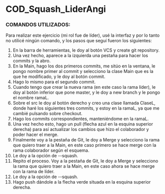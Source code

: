 # COD_Squash_LiderAngi

### COMANDOS UTILIZADOS:

Para realizar este ejercicio (mi rol fue de líder), usé la interfaz y por lo tanto no utilicé ningún comando, y los pasos que seguí fueron los siguientes:

1. En la barra de herramientas, le doy al botón VCS y create git repository.
2. Una vez hecho, aparece a la izquierda una pestaña para hacer los commits y la abro.
3. En la Main, hago los dos primeros commits, me sitúo en la ventana, le pongo nombre primer al commit y selecciono la clase Main que es la que he modificado, y le doy al botón commit.
4. Hago lo mismo para el segundo commit.
5. Cuando tengo que crear la nueva rama (en este caso la rama líder), le doy al botón inferior que pone master, y le doy a new branch y le pongo el nombre ramaL.
6. Sobre el src le doy al botón derecho y creo una clase llamada ClaseL, donde haré los siguientes tres commits, y estoy en la ramaL, ya que me cambié pulsando sobre checkout.
7. Hago los commits correspondientes, manteniéndome en la ramaL.
8. Una vez hecho esto, hago un pull (flecha azul en la esquina superior derecha) para así actualizar los cambios que hizo el colaborador y poder hacer el merge.
9. Finalmente voy a la pestaña de Git, le doy a Merge y selecciono la rama que quiero traer a la Main, en este caso primero se hace merge con la rama colaborador según el esquema.
10. Le doy a la opción de --squash.
11. Repito el proceso. Voy a la pestaña de Git, le doy a Merge y selecciono la rama que quiero traer a la Main, en este caso ahora se hace merge con la rama de líder.
12. Le doy a la opción de --squash.
13. Hago push dándole a la flecha verde situada en la esquina superior derecha.
